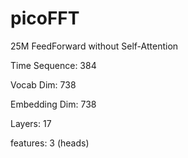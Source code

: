 # picoFFT
25M FeedForward without Self-Attention

Time Sequence: 384

Vocab Dim: 738

Embedding Dim: 738

Layers: 17

features: 3 (heads)

